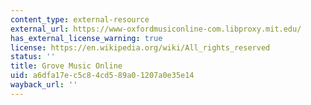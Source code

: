 ```yaml
---
content_type: external-resource
external_url: https://www-oxfordmusiconline-com.libproxy.mit.edu/
has_external_license_warning: true
license: https://en.wikipedia.org/wiki/All_rights_reserved
status: ''
title: Grove Music Online
uid: a6dfa17e-c5c8-4cd5-89a0-1207a0e35e14
wayback_url: ''
---
```

